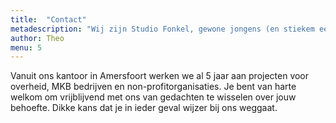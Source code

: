 ```yaml
---
title:  "Contact"
metadescription: "Wij zijn Studio Fonkel, gewone jongens (en stiekem een paar meiden) die mooie dingen maken"
author: Theo
menu: 5
---
```

Vanuit ons kantoor in Amersfoort werken we al 5 jaar aan projecten voor overheid, MKB bedrijven en non-profitorganisaties. Je bent van harte welkom om vrijblijvend met ons van gedachten te wisselen over jouw behoefte. Dikke kans dat je in ieder geval wijzer bij ons weggaat.
